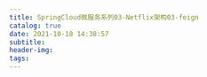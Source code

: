 ```yaml
---
title: SpringCloud微服务系列03-Netflix架构03-feign
catalog: true
date: 2021-10-18 14:38:57
subtitle:
header-img:
tags:
---
```

